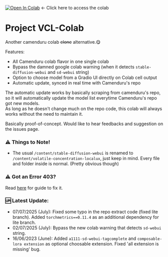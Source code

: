 [![Open In Colab](https://colab.research.google.com/assets/colab-badge.svg)](https://colab.research.google.com/github/etherealxx/volatile-concentration-localux-colab/blob/main/volatile_concentration_localux_colab.ipynb) <- Click here to access the colab
# Project VCL-Colab
Another camenduru colab ~~clone~~ alternative.😋 

Features:
- All Camenduru colab flavor in one single colab
- Bypass the damned google colab warning (when it detects `stable-diffusion-webui` and `sd-webui` string)
- Option to choose model from a Gradio UI directly on Colab cell output
- Automatic update, synced in real time with Camenduru's repo

The automatic update works by basically scraping from camenduru's repo, so it will automatically update the model list everytime Camenduru's repo got new models.<br/>
As long as he doesn't change much on the repo code, this colab will always works without the need to maintain it.

Basically proof-of-concept. Would like to hear feedbacks and suggestion on the issues page.

### ⚠️ Things to Note!
- The usual `/content/stable-diffusion-webui` is renamed to `/content/volatile-concentration-localux`, just keep in mind. Every file and folder inside is normal. (Pretty obvious though)

### ⚠️ Got an Error 403?
Read [here](https://github.com/etherealxx/volatile-concentration-localux-colab/blob/main/error403guide.md) for guide to fix it.

### 🆙 Latest Update:
- 07/07/2025 (July): Fixed some typo in the repo extract code (fixed lite branch). Added `torchmetrics==0.11.4` as an additional dependency for lite branch.
- 02/07/2025 (July): Bypass the new colab warning that detects `sd-webui` string.
- 16/06/2023 (June): Added `a1111-sd-webui-tagcomplete` and `composable-lora extension` as optional choosable extension. Fixed 'all extension is missing' bug.
